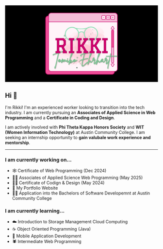 ![Rikki Tomiko Ehrhart Banner](/images/RikkiBanner.png)

## Hi 👋
I'm Rikki! I'm an experienced worker looking to transition into the tech industry. I am currently pursuing an **Associates of Applied Science in Web Programming** and a **Certificate in Coding and Design**.

I am actively involved with **Phi Theta Kappa Honors Society** and **WIT (Women Information Technology)** at Austin Community College. I am seeking an internship opportunity to **gain valubale work experience and mentorship**.

---

### I am currently working on...
- 🕸️ Certificate of Web Programming (Dec 2024)
- 👩‍🎓 Associates of Applied Science Web Programming (May 2025)
- 👩‍🎨 Certificate of Codign & Design (May 2024)
- 💼 My Portfolio Website
- 👩‍💻 Application into the Bachelors of Software Developemnt at Austin Community College

### I am currently learning...
- ☁️ Introduction to Storage Management Cloud Computing
- ☕️ Object Oriented Programming (Java)
- 📱 Mobile Application Development
- 🕷 Intermediate Web Programming
